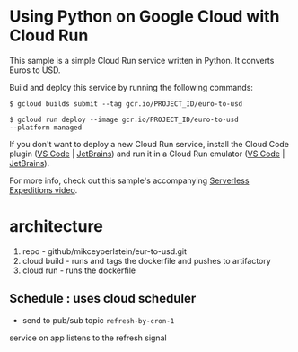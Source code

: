 # Using Python on Google Cloud with Cloud Run

This sample is a simple Cloud Run service written in Python.
It converts Euros to USD.

Build and deploy this service by running the following commands:

```
$ gcloud builds submit --tag gcr.io/PROJECT_ID/euro-to-usd

$ gcloud run deploy --image gcr.io/PROJECT_ID/euro-to-usd
--platform managed
```

If you don't want to deploy a new Cloud Run service, install the Cloud Code plugin ([VS Code](https://marketplace.visualstudio.com/items?itemName=GoogleCloudTools.cloudcode&ssr=false#overview) | [JetBrains](https://plugins.jetbrains.com/plugin/8079-cloud-code)) and run it in a Cloud Run emulator ([VS Code](https://cloud.google.com/code/docs/vscode/developing-a-cloud-run-app) | [JetBrains](https://cloud.google.com/code/docs/intellij/developing-a-cloud-run-app)).


For more info, check out this sample's accompanying [Serverless Expeditions video](https://www.youtube.com/watch?v=s2TIWIzCftM).

# architecture
1. repo - github/mikceyperlstein/eur-to-usd.git
1. cloud build - runs and tags the dockerfile and pushes to artifactory
1. cloud run - runs the dockerfile

## Schedule : uses cloud scheduler
  - send to pub/sub topic `refresh-by-cron-1`

service on app listens to the refresh signal

